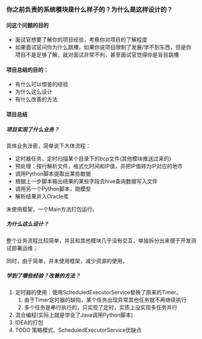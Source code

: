 ### 你之前负责的系统模块是什么样子的？为什么是这样设计的？

#### 问这个问题的目的

* 面试官想要了解你的项目经验，考察你对项目的了解程度
* 如果面试官问你为什么跳槽，如果你说项目限制了发展/学不到东西，但是你项目不是足够了解，就对面试非常不利，甚至面试官觉得你是盲目跳槽

#### 项目总结的目的：

* 有什么可以借鉴的经验
* 为什么这么设计
* 有什么改善的方法



#### 项目总结

##### 项目实现了什么业务？

具体业务涉密，简单说下大体流程：

* 定时器任务，定时扫描某个目录下的bcp文件(其他模块推送过来的)
* 预处理：按行解析文件，格式化时间和IP值，并把IP值转为IP对应的地市
* 调用Python脚本提取出某些数据
* 根据上一步脚本输出结果的某些字段去hive查询数据写入文件
* 调用另一个Python脚本，跑模型
* 解析结果并入Oracle库

未使用框架，一个Main方法打包运行。



##### 为什么这么设计？

整个业务流程比较简单，并且和其他模块几乎没有交互，单独拆分出来便于开发测试部署运维；

同时，由于简单，并未使用框架，减少资源的使用。



##### 学到了哪些经验？改善的方法？

1. 定时器的使用：使用ScheduledExecutorService替换了原来的Timer。
   1. 由于Timer定时器的缺陷，某个任务出现异常其他任务就不再继续执行
   2. 多个任务是串行执行的，只实现了定时，实质上没实现多任务并行
2. 混合编程(实际上就是学会了Java调用Python脚本)
3. IDEA的打包
4. TODO 策略模式、ScheduledExecutorService优缺点



